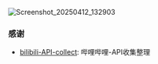 ![Screenshot_20250412_132903](https://github.com/user-attachments/assets/4dbda502-69a3-4400-83d3-09a6cd9af4be)


### 感谢

- [bilibili-API-collect](https://github.com/SocialSisterYi/bilibili-API-collect): 哔哩哔哩-API收集整理

